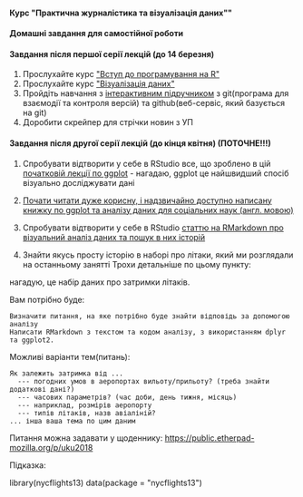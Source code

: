 #### Курс "Практична журналістика та візуалізація даних"" 
#### Домашні завдання для самостійної роботи





#### Завдання після першої серії лекцій (до 14 березня)

1. Прослухайте курс ["Вступ до програмування на R"](https://www.datacamp.com/courses/free-introduction-to-r)
2. Прослухайте курс ["Візуалізація даних"](https://courses.prometheus.org.ua/courses/IRF/DV101/2016_T3/about)
3. Пройдіть навчання з [інтерактивним підручником](https://try.github.io) з git(програма для взаємодії та контроля версій) та github(веб-сервіс, який базується на git) 
4. Доробити скрейпер для стрічки новин з УП






#### Завдання після другої серії лекцій (до кінця квітня) (ПОТОЧНЕ!!!)

1. Спробувати відтворити у себе в RStudio все, що зроблено в цій [початковій лекції по ggplot](https://github.com/devrand/djcourse/blob/master/vis/ggplot2/ggplot2.Rmd) - нагадаю, ggplot це найшвидший спосіб візуально досліджувати дані
2. [Почати читати дуже корисну, і надзвичайно доступно написану книжку по ggplot та аналізу даних для соціальних наук (англ. мовою)](http://socviz.co)
3. Спробувати відтворити у себе в RStudio [статтю на RMarkdown про візуальний аналіз даних та пошук в них історій](https://github.com/devrand/pdf26092017/blob/master/diamonds_are_forever.Rmd) 

4. Знайти якусь просту історію в наборі про літаки, який ми розглядали на останньому занятті
Трохи детальніше по цьому пункту:

нагадую, це набір даних про затримки літаків.

Вам потрібно буде:

    Визначити питання, на яке потрібно буде знайти відповідь за допомогою аналізу
    Написати RMarkdown з текстом та кодом аналізу, з використанням dplyr та ggplot2.

Можливі варіанти тем(питань):

    Як залежить затримка від ... 
      --- погодних умов в аеропортах вильоту/прильоту? (треба знайти додаткові дані?)
      --- часових параметрів? (час доби, день тижня, місяць)
      --- наприклад, розмірів аеропорту
      --- типів літаків, назв авіаліній?
    ... інша ваша тема по цим даним

Питання можна задавати у щоденнику: https://public.etherpad-mozilla.org/p/uku2018 

Підказка:

library(nycflights13)
data(package = "nycflights13")



